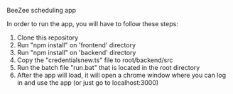 BeeZee scheduling app

In order to run the app, you will have to follow these steps: 
  1. Clone this repository 
  2. Run "npm install" on 'frontend' directory
  3. Run "npm install" on 'backend' directory
  4. Copy the "credentialsnew.ts" file to root/backend/src
  5. Run the batch file "run.bat" that is located in the root directory
  6. After the app will load, it will open a chrome window where you can log in and use the app (or just go to localhost:3000)
    
